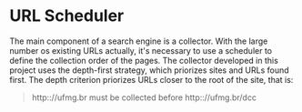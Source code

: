 # URL Scheduler

The main component of a search engine is a collector. With the large number os existing URLs actually, it's necessary to use a scheduler to define the collection order of the pages.
The collector developed in this project uses the depth-first strategy, which priorizes sites and URLs found first. The depth criterion priorizes URLs closer to the root of the site, that is:
> http:://ufmg.br 
must be collected before 
> http:://ufmg.br/dcc
